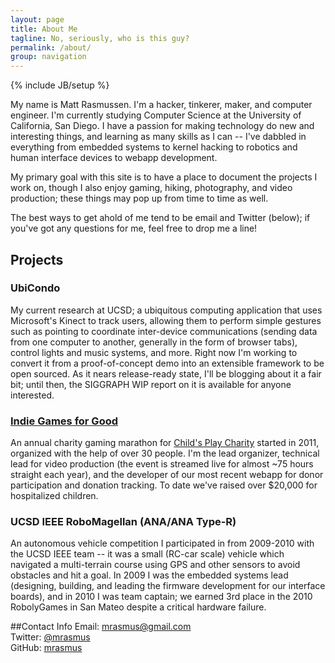 ```yaml
---
layout: page
title: About Me
tagline: No, seriously, who is this guy?
permalink: /about/
group: navigation
---
```

{% include JB/setup %}

My name is Matt Rasmussen. I'm a hacker, tinkerer, maker, and computer engineer. I'm currently studying Computer Science at the University of California, San Diego. I have a passion for making technology do new and interesting things, and learning as many skills as I can -- I've dabbled in everything from embedded systems to kernel hacking to robotics and human interface devices to webapp development. 

My primary goal with this site is to have a place to document the projects I work on, though I also enjoy gaming, hiking, photography, and video production; these things may pop up from time to time as well.

The best ways to get ahold of me tend to be email and Twitter (below); if you've got any questions for me, feel free to drop me a line!

## Projects

### UbiCondo
My current research at UCSD; a ubiquitous computing application that uses Microsoft's Kinect to track users, allowing them to perform simple gestures such as pointing to coordinate inter-device communications (sending data from one computer to another, generally in the form of browser tabs), control lights and music systems, and more. Right now I'm working to convert it from a proof-of-concept demo into an extensible framework to be open sourced. As it nears release-ready state, I'll be blogging about it a fair bit; until then, the SIGGRAPH WIP report on it is available for anyone interested.

### <a href="http://iggmarathon.com/">Indie Games for Good</a>
An annual charity gaming marathon for <a href="http://childsplaycharity.org/">Child's Play Charity</a> started in 2011, organized with the help of over 30 people. I'm the lead organizer, technical lead for video production (the event is streamed live for almost ~75 hours straight each year), and the developer of our most recent webapp for donor participation and donation tracking. To date we've raised over $20,000 for hospitalized children.

### UCSD IEEE RoboMagellan (ANA/ANA Type-R)
An autonomous vehicle competition I participated in from 2009-2010 with the UCSD IEEE team -- it was a small (RC-car scale) vehicle which navigated a multi-terrain course using GPS and other sensors to avoid obstacles and hit a goal. In 2009 I was the embedded systems lead (designing, building, and leading the firmware development for our interface boards), and in 2010 I was team captain; we earned 3rd place in the 2010 RobolyGames in San Mateo despite a critical hardware failure.

##Contact Info
Email: <a href="mailto:mrasmus@gmail.com">mrasmus@gmail.com</a><br />
Twitter: <a href="http://twitter.com/mrasmus">@mrasmus</a><br />
GitHub: <a href="https://github.com/mrasmus">mrasmus</a><br />


